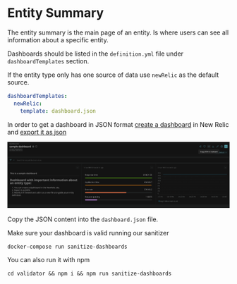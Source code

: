 # Entity Summary

The entity summary is the main page of an entity.
Is where users can see all information about a specific entity.


Dashboards should be listed in the `definition.yml` file under `dashboardTemplates` section.

If the entity type only has one source of data use `newRelic` as the default source.

```yaml
dashboardTemplates:
  newRelic:
    template: dashboard.json
```

In order to get a dashboard in JSON format [create a dashboard](https://docs.newrelic.com/docs/query-your-data/explore-query-data/dashboards/introduction-dashboards/) in New Relic and [export it as json](https://docs.newrelic.com/docs/query-your-data/explore-query-data/dashboards/dashboards-charts-import-export-data/#dashboards)

![Export Dashboard](./docs/images/export_dashboard.png)

Copy the JSON content into the `dashboard.json` file.

Make sure your dashboard is valid running our sanitizer 

	docker-compose run sanitize-dashboards

You can also run it with npm

	cd validator && npm i && npm run sanitize-dashboards
